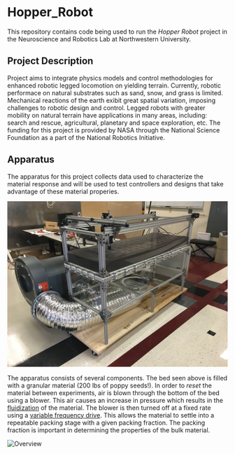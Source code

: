 # Hopper_Robot #
This repository contains code being used to run the *Hopper Robot* project in the Neuroscience and Robotics Lab at Northwestern University.

## Project Description ##
Project aims to integrate physics models and control methodologies for enhanced robotic legged locomotion on yielding terrain. Currently, robotic performace on natural substrates such as sand, snow, and grass is limited. Mechanical reactions of the earth exibit great spatial variation, imposing challenges to robotic design and control. Legged robots with greater mobility on natural terrain have applications in many areas, including: search and rescue, agricultural, planetary and space exploration, etc. The funding for this project is provided by NASA through the National Science Foundation as a part of the National Robotics Initiative.

## Apparatus ##
The apparatus for this project collects data used to characterize the material response and will be used to test controllers and designs that take advantage of these material properies.

![Overview](Images/Setup.jpeg "Apparatus image")

The apparatus consists of several components. The bed seen above is filled with a granular material (200 lbs of poppy seeds!). In order to *reset* the material between experiments, air is blown through the bottom of the bed using a blower. This air causes an increase in pressure which results in the [fluidization](https://en.wikipedia.org/wiki/Fluidization) of the material. The blower is then turned off at a fixed rate using a [variable frequency drive](https://en.wikipedia.org/wiki/Variable-frequency_drive). This allows the material to settle into a repeatable packing stage with a given packing fraction. The packing fraction is important in determining the properties of the bulk material.

![Overview](Images/Fluidizing.gif "Material Fluidization")



